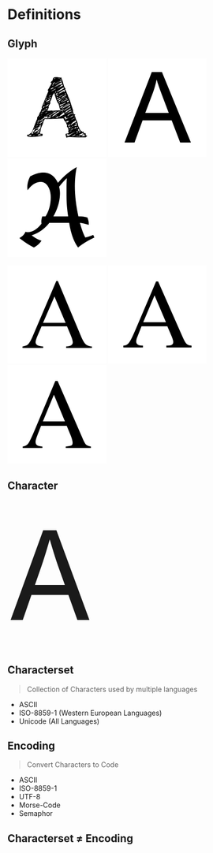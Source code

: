 # Definitions



## Glyph

![A](../resources/A01.png)<!-- .element: class="fragment" data-fragment-index="1"-->
![A](../resources/A02.png)<!-- .element: class="fragment" data-fragment-index="2"-->
![A](../resources/A03.png)<!-- .element: class="fragment" data-fragment-index="3"-->

![A](../resources/A04-times_new_roman.png)<!-- .element: class="fragment" data-fragment-index="4"-->
![A](../resources/A05-times-ps.png)<!-- .element: class="fragment" data-fragment-index="5"-->
![A](../resources/A06-times-tt.png)<!-- .element: class="fragment" data-fragment-index="6"-->



## Character

<span style="font-size:250px">A</span>



## Characterset

> Collection of Characters used by multiple languages

* ASCII<!-- .element: class="fragment"-->
* ISO-8859-1 (Western European Languages)<!-- .element: class="fragment"-->
* Unicode (All Languages)<!-- .element: class="fragment"-->



## Encoding

> Convert Characters to Code

* ASCII<!-- .element: class="fragment"-->
* ISO-8859-1<!-- .element: class="fragment"-->
* UTF-8<!-- .element: class="fragment"-->
* Morse-Code<!-- .element: class="fragment"-->
* Semaphor<!-- .element: class="fragment"-->



## Characterset ≠ Encoding
